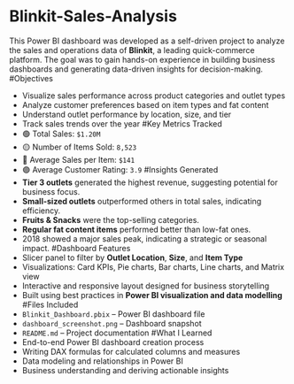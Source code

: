 # Blinkit-Sales-Analysis
This Power BI dashboard was developed as a self-driven project to analyze the sales and operations data of **Blinkit**, a leading quick-commerce platform. The goal was to gain hands-on experience in building business dashboards and generating data-driven insights for decision-making.
#Objectives
- Visualize sales performance across product categories and outlet types
- Analyze customer preferences based on item types and fat content
- Understand outlet performance by location, size, and tier
- Track sales trends over the year
#Key Metrics Tracked
- 🟢 Total Sales: `$1.20M`
- 🟡 Number of Items Sold: `8,523`
- 🔵 Average Sales per Item: `$141`
- 🟣 Average Customer Rating: `3.9`
#Insights Generated
- **Tier 3 outlets** generated the highest revenue, suggesting potential for business focus.
- **Small-sized outlets** outperformed others in total sales, indicating efficiency.
- **Fruits & Snacks** were the top-selling categories.
- **Regular fat content items** performed better than low-fat ones.
- 2018 showed a major sales peak, indicating a strategic or seasonal impact.
#Dashboard Features
- Slicer panel to filter by **Outlet Location**, **Size**, and **Item Type**
- Visualizations: Card KPIs, Pie charts, Bar charts, Line charts, and Matrix view
- Interactive and responsive layout designed for business storytelling
- Built using best practices in **Power BI visualization and data modelling**
#Files Included
- `Blinkit_Dashboard.pbix` – Power BI dashboard file  
- `dashboard_screenshot.png` – Dashboard snapshot  
- `README.md` – Project documentation
#What I Learned
- End-to-end Power BI dashboard creation process
- Writing DAX formulas for calculated columns and measures
- Data modeling and relationships in Power BI
- Business understanding and deriving actionable insights
